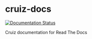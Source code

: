 # cruiz-docs

<a href='https://cruiz.readthedocs.io/en/latest/?badge=latest'>
    <img src='https://readthedocs.org/projects/cruiz/badge/?version=latest' alt='Documentation Status' />
</a>

Cruiz documentation for Read The Docs
